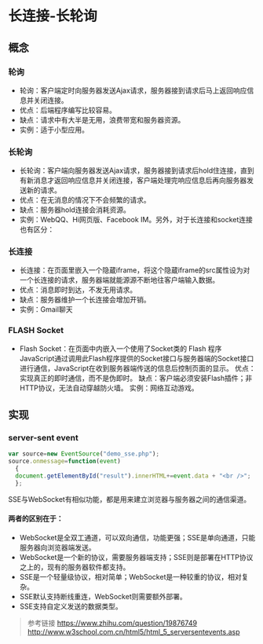# 长连接-长轮询

## 概念
### 轮询
- 轮询：客户端定时向服务器发送Ajax请求，服务器接到请求后马上返回响应信息并关闭连接。
- 优点：后端程序编写比较容易。
- 缺点：请求中有大半是无用，浪费带宽和服务器资源。
- 实例：适于小型应用。
### 长轮询
- 长轮询：客户端向服务器发送Ajax请求，服务器接到请求后hold住连接，直到有新消息才返回响应信息并关闭连接，客户端处理完响应信息后再向服务器发送新的请求。
- 优点：在无消息的情况下不会频繁的请求。
- 缺点：服务器hold连接会消耗资源。
- 实例：WebQQ、Hi网页版、Facebook IM。另外，对于长连接和socket连接也有区分：
### 长连接
- 长连接：在页面里嵌入一个隐蔵iframe，将这个隐蔵iframe的src属性设为对一个长连接的请求，服务器端就能源源不断地往客户端输入数据。
- 优点：消息即时到达，不发无用请求。
- 缺点：服务器维护一个长连接会增加开销。
- 实例：Gmail聊天
### FLASH Socket
- Flash Socket：在页面中内嵌入一个使用了Socket类的 Flash 程序JavaScript通过调用此Flash程序提供的Socket接口与服务器端的Socket接口进行通信，JavaScript在收到服务器端传送的信息后控制页面的显示。
优点：实现真正的即时通信，而不是伪即时。
缺点：客户端必须安装Flash插件；非HTTP协议，无法自动穿越防火墙。
实例：网络互动游戏。

## 实现

### server-sent event
```javascript
var source=new EventSource("demo_sse.php");
source.onmessage=function(event)
  {
  document.getElementById("result").innerHTML+=event.data + "<br />";
  };
```
SSE与WebSocket有相似功能，都是用来建立浏览器与服务器之间的通信渠道。
#### 两者的区别在于：
- WebSocket是全双工通道，可以双向通信，功能更强；SSE是单向通道，只能服务器向浏览器端发送。
- WebSocket是一个新的协议，需要服务器端支持；SSE则是部署在HTTP协议之上的，现有的服务器软件都支持。
- SSE是一个轻量级协议，相对简单；WebSocket是一种较重的协议，相对复杂。
- SSE默认支持断线重连，WebSocket则需要额外部署。
- SSE支持自定义发送的数据类型。

> 参考链接
> https://www.zhihu.com/question/19876749
> http://www.w3school.com.cn/html5/html_5_serversentevents.asp